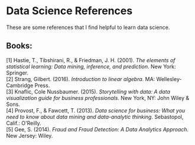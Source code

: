 # Data Science References
These are some references that I find helpful to learn data science.<br/> 
## Books:
[1] Hastie, T., Tibshirani, R., & Friedman, J. H. (2001). *The elements of statistical learning: Data mining, inference, and prediction*. New York: Springer. <br/>
[2] Strang, Gilbert. (2016). *Introduction to linear algebra*. MA: Wellesley-Cambridge Press. <br/>
[3] Knaflic, Cole Nussbaumer. (2015). *Storytelling with data: A data visualization guide for business professionals*. New York, NY: John Wiley & Sons. <br/>
[4] Provost, F., & Fawcett, T. (2013). *Data science for business: What you need to know about data mining and data-analytic thinking*. Sebastopol, Calif.: O'Reilly. <br/> 
[5] Gee, S. (2014). *Fraud and Fraud Detection: A Data Analytics Approach*. New Jersey: Wiley. <br/>
